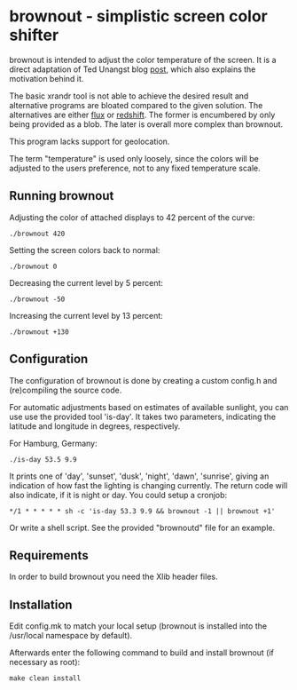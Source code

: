 brownout - simplistic screen color shifter
==========================================
brownout is intended to adjust the color temperature of the screen. It is a 
direct adaptation of Ted Unangst blog [post][0], which also explains the 
motivation behind it.

The basic xrandr tool is not able to achieve the desired result and alternative
programs are bloated compared to the given solution. The alternatives are
either [flux][1] or [redshift][2]. The former is encumbered by only being
provided as a blob. The later is overall more complex than brownout.

This program lacks support for geolocation.

The term "temperature" is used only loosely, since the colors will be adjusted
to the users preference, not to any fixed temperature scale.

[0]: http://www.tedunangst.com/flak/post/sct-set-color-temperature
[1]: https://justgetflux.com/
[2]: https://github.com/jonls/redshift

Running brownout
----------------

Adjusting the color of attached displays to 42 percent of the curve:

    ./brownout 420

Setting the screen colors back to normal:

    ./brownout 0

Decreasing the current level by 5 percent:

    ./brownout -50

Increasing the current level by 13 percent:

    ./brownout +130


Configuration
-------------
The configuration of brownout is done by creating a custom config.h
and (re)compiling the source code.

For automatic adjustments based on estimates of available sunlight, you can use
use the provided tool 'is-day'. It takes two parameters, indicating the
latitude and longitude in degrees, respectively.

For Hamburg, Germany:

    ./is-day 53.5 9.9

It prints one of 'day', 'sunset', 'dusk', 'night', 'dawn', 'sunrise', giving
an indication of how fast the lighting is changing currently. The return code
will also indicate, if it is night or day. You could setup a cronjob:

    */1 * * * * * sh -c 'is-day 53.3 9.9 && brownout -1 || brownout +1'

Or write a shell script. See the provided "brownoutd" file for an example.


Requirements
------------
In order to build brownout you need the Xlib header files.


Installation
------------
Edit config.mk to match your local setup (brownout is installed into
the /usr/local namespace by default).

Afterwards enter the following command to build and install brownout (if
necessary as root):

    make clean install

